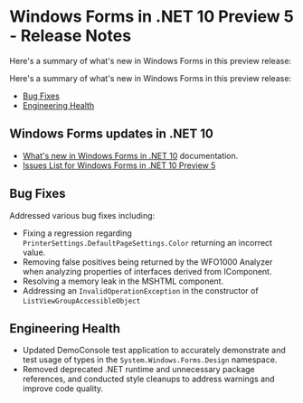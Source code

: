 # Windows Forms in .NET 10 Preview 5 - Release Notes

Here's a summary of what's new in Windows Forms in this preview release:

Here's a summary of what's new in Windows Forms in this preview release:

- [Bug Fixes](#bug-fixes)
- [Engineering Health](#engineering-health)

## Windows Forms updates in .NET 10

- [What's new in Windows Forms in .NET 10](https://learn.microsoft.com/dotnet/desktop/winforms/whats-new/net100) documentation.
- [Issues List for Windows Forms in .NET 10 Preview 5](https://github.com/dotnet/winforms/issues?q=is%3Aissue%20milestone%3A%2210%20Preview5%22%20)

## Bug Fixes

Addressed various bug fixes including:

- Fixing a regression regarding `PrinterSettings.DefaultPageSettings.Color` returning an incorrect value.
- Removing false positives being returned by the WFO1000 Analyzer when analyzing properties of interfaces derived from IComponent.
- Resolving a memory leak in the MSHTML component.
- Addressing an `InvalidOperationException` in the constructor of `ListViewGroupAccessibleObject`

## Engineering Health

- Updated DemoConsole test application to accurately demonstrate and test usage of types in the `System.Windows.Forms.Design` namespace.
- Removed deprecated .NET runtime and unnecessary package references, and conducted style cleanups to address warnings and improve code quality.
